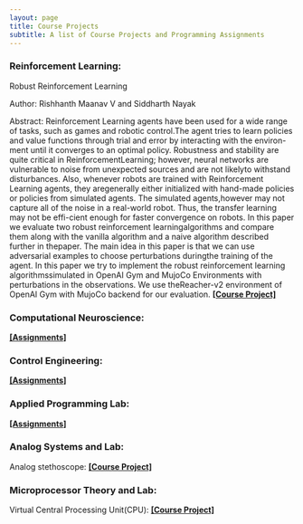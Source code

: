 ```yaml
---
layout: page
title: Course Projects
subtitle: A list of Course Projects and Programming Assignments
---
```


### Reinforcement Learning:
Robust Reinforcement Learning

Author: Rishhanth Maanav V and Siddharth Nayak

Abstract: Reinforcement Learning agents have been used for a wide range of tasks, such as games and robotic control.The agent tries to learn policies and value functions through trial and error by interacting with the environ-ment until it converges to an optimal policy. Robustness and stability are quite critical in ReinforcementLearning; however, neural networks are vulnerable to noise from unexpected sources and are not likelyto withstand disturbances. Also, whenever robots are trained with Reinforcement Learning agents, they aregenerally either initialized with hand-made policies or policies from simulated agents. The simulated agents,however may not capture all of the noise in a real-world robot. Thus, the transfer learning may not be effi-cient enough for faster convergence on robots. In this paper we evaluate two robust reinforcement learningalgorithms and compare them along with the vanilla algorithm and a naive algorithm described further in thepaper. The main idea in this paper is that we can use adversarial examples to choose perturbations duringthe training of the agent. In this paper we try to implement the robust reinforcement learning algorithmssimulated in OpenAI Gym and MujoCo Environments with perturbations in the observations. We use theReacher-v2 environment of OpenAI Gym with MujoCo backend for our evaluation. [**[Course Project]**](https://github.com/nsidn98/Robust-Reinforcement-Learning)



### Computational Neuroscience:
[**[Assignments]**](https://github.com/nsidn98/Computational-Neuroscience)

### Control Engineering:
[**[Assignments]**](https://github.com/nsidn98/Control-Engineering)

### Applied Programming Lab:
[**[Assignments]**](https://github.com/nsidn98/Applied-Programming-Lab)

### Analog Systems and Lab:
Analog stethoscope: [**[Course Project]**](https://github.com/nsidn98/Analog-Systems)

### Microprocessor Theory and Lab:
Virtual Central Processing Unit(CPU): [**[Course Project]**](https://github.com/nsidn98/Microprocessor-Verilog)
